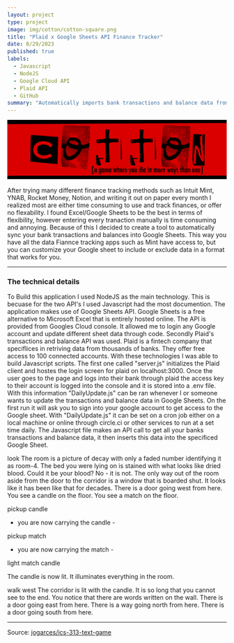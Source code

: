 ```yaml
---
layout: project
type: project
image: img/cotton/cotton-square.png
title: "Plaid x Google Sheets API Finance Tracker"
date: 8/29/2023
published: true
labels:
  - Javascript
  - NodeJS
  - Google Cloud API
  - Plaid API
  - GitHub
summary: "Automatically imports bank transactions and balance data from Plaid into a Google Sheet. Customize your Google Sheet and Create your own Intuit Mint today!"
---
```


<img class="img-fluid" src="../img/cotton/cotton-header.png">

After trying many different finance tracking methods such as Intuit Mint, YNAB, Rocket Money, Notion, and writing it out on paper every month I realized most are either time consuming to use and track finances, or offer no flexability. I found Excel/Google Sheets to be the best in terms of flexibility, however entering every tranaction manually is time consuming and annoying. Because of this I decided to create a tool to automatically sync your bank transactions and balances into Google Sheets. This way you have all the data Fiannce tracking apps such as Mint have access to, but you can customize your Google sheet to include or exclude data in a format that works for you.

<hr>

### The technical details
To Build this application I used NodeJS as the main technology. This is becuase for the two API's I used Javascript had the most documention. The application makes use of Google Sheets API. Google Sheets is a free alternative to Microsoft Excel that is entirely hosted online. The API is provided from Googles Cloud console. It allowed me to login any Google account and update different sheet data through code. Secondly Plaid's transactions and balance API was used. Plaid is a fintech company that speciflices in retriving data from thousands of banks. They offer free access to 100 connected accounts. With these technologies I was able to build Javascript scripts. The first one called "server.js" initializes the Plaid client and hostes the login screen for plaid on localhost:3000. Once the user goes to the page and logs into their bank through plaid the access key to their account is logged into the console and it is stored into a .env file. With this information "DailyUpdate.js" can be ran whenever I or someone wants to update the transactions and balance data in Google Sheets. On the first run it will ask you to sign into your google account to get access to the Google sheet. With "DailyUpdate.js" it can be set on a cron job either on a local machine or online through circle.ci or other services to run at a set time daily. The Javascript file makes an API call to get all your banks transactions and balance data, it then inserts this data into the specificed Google Sheet.

look
The room is a picture of decay with only a faded number identifying it as room-4. The bed you were
 lying on is stained with what looks like dried blood. Could it be your blood? No - it is not. The
 only way out of the room aside from the door to the corridor is a window that is boarded shut. It
 looks like it has been like that for decades. There is a door going west from here. You see a candle
 on the floor. You see a match on the floor.

pickup candle
- you are now carrying the candle -

pickup match
- you are now carrying the match -

light match candle

The candle is now lit. It illuminates everything in the room.

walk west
The corridor is lit with the candle. It is so long that you cannot see to the end. You notice that
 there are words written on the wall. There is a door going east from here. There is a way going north
 from here. There is a door going south from here.
</pre>

<hr>

Source: <a href="https://github.com/jogarces/ics-313-text-game"><i class="large github icon "></i>jogarces/ics-313-text-game</a>
